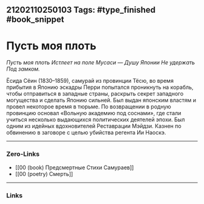 21202110250103
Tags: #type_finished #book_snippet 
---
# Пусть моя плоть

*Пусть моя плоть
Истлеет на поле Мусаси —
Душу Японии
Не удержать
Под замком.*

Ёсида Сёин (1830–1859), самурай из провинции Тёсю, во время прибытия в Японию эскадры Перри попытался проникнуть на корабль, чтобы отправиться в западные страны, раскрыть секрет западного могущества и сделать Японию сильней. Был выдан японским властям и провел некоторое время в тюрьме. По возвращении в родную провинцию основал «Вольную академию под соснами», где стали учиться несколько выдающихся политических деятелей эпохи. Был одним из идейных вдохновителей Реставрации Мэйдзи. Казнен по обвинению в заговоре с целью убийства регента Ии Наоскэ. 

---
### Zero-Links
 - [[00 (book) Предсмертные Стихи Самураев]]
 - [[00 (poetry) Смерть]]
---
### Links
